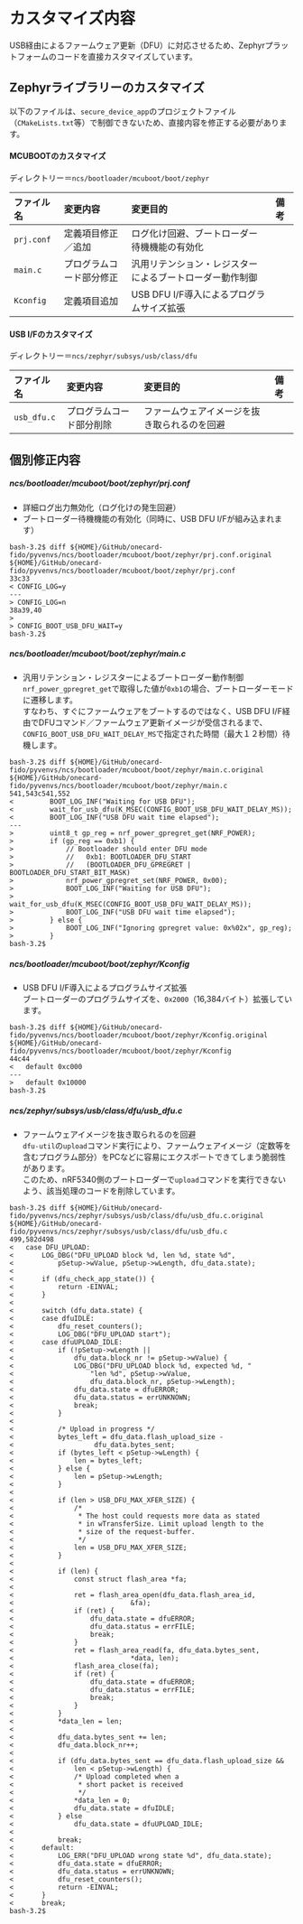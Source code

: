 # カスタマイズ内容

USB経由によるファームウェア更新（DFU）に対応させるため、Zephyrプラットフォームのコードを直接カスタマイズしています。

## Zephyrライブラリーのカスタマイズ

以下のファイルは、`secure_device_app`のプロジェクトファイル（`CMakeLists.txt`等）で制御できないため、直接内容を修正する必要があります。

#### MCUBOOTのカスタマイズ

ディレクトリー＝`ncs/bootloader/mcuboot/boot/zephyr`

|ファイル名|変更内容|変更目的|備考|
|:--|:-|:-|:-|
|`prj.conf`|定義項目修正／追加|ログ化け回避、ブートローダー待機機能の有効化||
|`main.c`|プログラムコード部分修正|汎用リテンション・レジスターによるブートローダー動作制御||
|`Kconfig`|定義項目追加|USB DFU I/F導入によるプログラムサイズ拡張||


#### USB I/Fのカスタマイズ

ディレクトリー＝`ncs/zephyr/subsys/usb/class/dfu`

|ファイル名|変更内容|変更目的|備考|
|:--|:-|:-|:-|
|`usb_dfu.c`|プログラムコード部分削除|ファームウェアイメージを抜き取られるのを回避||

## 個別修正内容

##### ncs/bootloader/mcuboot/boot/zephyr/prj.conf

- 詳細ログ出力無効化（ログ化けの発生回避）
- ブートローダー待機機能の有効化（同時に、USB DFU I/Fが組み込まれます）

```
bash-3.2$ diff ${HOME}/GitHub/onecard-fido/pyvenvs/ncs/bootloader/mcuboot/boot/zephyr/prj.conf.original ${HOME}/GitHub/onecard-fido/pyvenvs/ncs/bootloader/mcuboot/boot/zephyr/prj.conf
33c33
< CONFIG_LOG=y
---
> CONFIG_LOG=n
38a39,40
>
> CONFIG_BOOT_USB_DFU_WAIT=y
bash-3.2$
```

##### ncs/bootloader/mcuboot/boot/zephyr/main.c

- 汎用リテンション・レジスターによるブートローダー動作制御<br>
`nrf_power_gpregret_get`で取得した値が`0xb1`の場合、ブートローダーモードに遷移します。<br>
すなわち、すぐにファームウェアをブートするのではなく、USB DFU I/F経由でDFUコマンド／ファームウェア更新イメージが受信されるまで、`CONFIG_BOOT_USB_DFU_WAIT_DELAY_MS`で指定された時間（最大１２秒間）待機します。

```
bash-3.2$ diff ${HOME}/GitHub/onecard-fido/pyvenvs/ncs/bootloader/mcuboot/boot/zephyr/main.c.original ${HOME}/GitHub/onecard-fido/pyvenvs/ncs/bootloader/mcuboot/boot/zephyr/main.c
541,543c541,552
<         BOOT_LOG_INF("Waiting for USB DFU");
<         wait_for_usb_dfu(K_MSEC(CONFIG_BOOT_USB_DFU_WAIT_DELAY_MS));
<         BOOT_LOG_INF("USB DFU wait time elapsed");
---
>         uint8_t gp_reg = nrf_power_gpregret_get(NRF_POWER);
>         if (gp_reg == 0xb1) {
>             // Bootloader should enter DFU mode
>             //   0xb1: BOOTLOADER_DFU_START
>             //   (BOOTLOADER_DFU_GPREGRET | BOOTLOADER_DFU_START_BIT_MASK)
>             nrf_power_gpregret_set(NRF_POWER, 0x00);
>             BOOT_LOG_INF("Waiting for USB DFU");
>             wait_for_usb_dfu(K_MSEC(CONFIG_BOOT_USB_DFU_WAIT_DELAY_MS));
>             BOOT_LOG_INF("USB DFU wait time elapsed");
>         } else {
>             BOOT_LOG_INF("Ignoring gpregret value: 0x%02x", gp_reg);
>         }
bash-3.2$
```

##### ncs/bootloader/mcuboot/boot/zephyr/Kconfig

- USB DFU I/F導入によるプログラムサイズ拡張<br>
ブートローダーのプログラムサイズを、`0x2000`（16,384バイト）拡張しています。

```
bash-3.2$ diff ${HOME}/GitHub/onecard-fido/pyvenvs/ncs/bootloader/mcuboot/boot/zephyr/Kconfig.original ${HOME}/GitHub/onecard-fido/pyvenvs/ncs/bootloader/mcuboot/boot/zephyr/Kconfig
44c44
< 	default 0xc000
---
> 	default 0x10000
bash-3.2$
```

##### ncs/zephyr/subsys/usb/class/dfu/usb_dfu.c

- ファームウェアイメージを抜き取られるのを回避<br>
`dfu-util`の`upload`コマンド実行により、ファームウェアイメージ（定数等を含むプログラム部分）をPCなどに容易にエクスポートできてしまう脆弱性があります。<br>
このため、nRF5340側のブートローダーで`upload`コマンドを実行できないよう、該当処理のコードを削除しています。

```
bash-3.2$ diff ${HOME}/GitHub/onecard-fido/pyvenvs/ncs/zephyr/subsys/usb/class/dfu/usb_dfu.c.original ${HOME}/GitHub/onecard-fido/pyvenvs/ncs/zephyr/subsys/usb/class/dfu/usb_dfu.c
499,582d498
< 	case DFU_UPLOAD:
< 		LOG_DBG("DFU_UPLOAD block %d, len %d, state %d",
< 			pSetup->wValue, pSetup->wLength, dfu_data.state);
<
< 		if (dfu_check_app_state()) {
< 			return -EINVAL;
< 		}
<
< 		switch (dfu_data.state) {
< 		case dfuIDLE:
< 			dfu_reset_counters();
< 			LOG_DBG("DFU_UPLOAD start");
< 		case dfuUPLOAD_IDLE:
< 			if (!pSetup->wLength ||
< 			    dfu_data.block_nr != pSetup->wValue) {
< 				LOG_DBG("DFU_UPLOAD block %d, expected %d, "
< 					"len %d", pSetup->wValue,
< 					dfu_data.block_nr, pSetup->wLength);
< 				dfu_data.state = dfuERROR;
< 				dfu_data.status = errUNKNOWN;
< 				break;
< 			}
<
< 			/* Upload in progress */
< 			bytes_left = dfu_data.flash_upload_size -
< 				     dfu_data.bytes_sent;
< 			if (bytes_left < pSetup->wLength) {
< 				len = bytes_left;
< 			} else {
< 				len = pSetup->wLength;
< 			}
<
< 			if (len > USB_DFU_MAX_XFER_SIZE) {
< 				/*
< 				 * The host could requests more data as stated
< 				 * in wTransferSize. Limit upload length to the
< 				 * size of the request-buffer.
< 				 */
< 				len = USB_DFU_MAX_XFER_SIZE;
< 			}
<
< 			if (len) {
< 				const struct flash_area *fa;
<
< 				ret = flash_area_open(dfu_data.flash_area_id,
< 						      &fa);
< 				if (ret) {
< 					dfu_data.state = dfuERROR;
< 					dfu_data.status = errFILE;
< 					break;
< 				}
< 				ret = flash_area_read(fa, dfu_data.bytes_sent,
< 						      *data, len);
< 				flash_area_close(fa);
< 				if (ret) {
< 					dfu_data.state = dfuERROR;
< 					dfu_data.status = errFILE;
< 					break;
< 				}
< 			}
< 			*data_len = len;
<
< 			dfu_data.bytes_sent += len;
< 			dfu_data.block_nr++;
<
< 			if (dfu_data.bytes_sent == dfu_data.flash_upload_size &&
< 			    len < pSetup->wLength) {
< 				/* Upload completed when a
< 				 * short packet is received
< 				 */
< 				*data_len = 0;
< 				dfu_data.state = dfuIDLE;
< 			} else
< 				dfu_data.state = dfuUPLOAD_IDLE;
<
< 			break;
< 		default:
< 			LOG_ERR("DFU_UPLOAD wrong state %d", dfu_data.state);
< 			dfu_data.state = dfuERROR;
< 			dfu_data.status = errUNKNOWN;
< 			dfu_reset_counters();
< 			return -EINVAL;
< 		}
< 		break;
bash-3.2$
```
